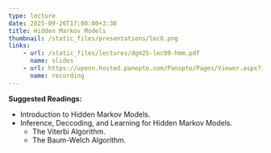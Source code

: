 ```yaml
---
type: lecture
date: 2025-09-26T17:00:00+3:30
title: Hidden Markov Models 
thumbnail: /static_files/presentations/lec8.png
links: 
    - url: /static_files/lectures/dgm25-lec09-hmm.pdf
      name: slides
    - url: https://upenn.hosted.panopto.com/Panopto/Pages/Viewer.aspx?id=5a4e775a-d1a4-4739-b786-b34100cd4e01
      name: recording
---
```

**Suggested Readings:**
- Introduction to Hidden Markov Models.
- Inference, Deccoding, and Learning for Hidden Markov Models.
  - The Viterbi Algorithm.
  - The Baum-Welch Algorithm.
